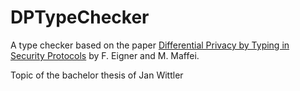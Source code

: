 # DPTypeChecker
A type checker based on the paper [Differential Privacy by Typing in Security Protocols](http://sps.cs.uni-saarland.de/publications/dp_proto_long.pdf) by F. Eigner and M. Maffei.

Topic of the bachelor thesis of Jan Wittler
